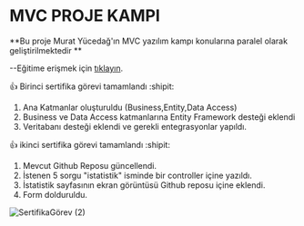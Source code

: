 # MVC PROJE KAMPI 
**Bu proje Murat Yücedağ'ın MVC yazılım kampı konularına paralel olarak geliştirilmektedir **

--Eğitime erişmek için  [tıklayın](https://www.youtube.com/watch?v=yFToRUL6h8A&list=PLKnjBHu2xXNNQJehhCg--CzQQMHXTsFAb&index=1/). 


  :+1: Birinci sertifika görevi tamamlandı :shipit:

1. Ana Katmanlar oluşturuldu (Business,Entity,Data Access)
2. Business ve Data Access katmanlarına Entity Framework desteği eklendi
3. Veritabanı desteği eklendi ve gerekli entegrasyonlar yapıldı.

  :+1: ikinci sertifika görevi tamamlandı :shipit:
 1. Mevcut Github Reposu güncellendi.
 2. İstenen 5 sorgu "istatistik" isminde bir controller içine yazıldı.
 3. İstatistik sayfasının ekran görüntüsü  Github reposu içine eklendi. 
 4. Form dolduruldu.
 
 ![SertifikaGörev (2)](https://user-images.githubusercontent.com/63072856/117955275-8e244880-b320-11eb-821c-6fca60b86854.png)
